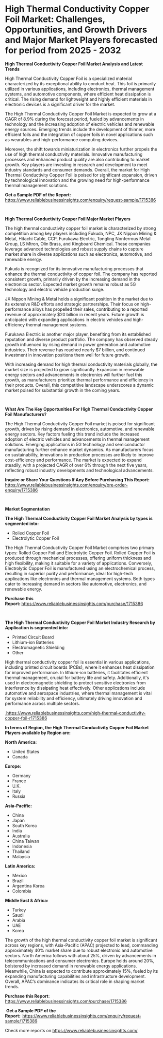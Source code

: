 <p><h1>High Thermal Conductivity Copper Foil Market: Challenges, Opportunities, and Growth Drivers and Major Market Players forecasted for period from 2025 - 2032</h1></p><p><strong>High Thermal Conductivity Copper Foil Market Analysis and Latest Trends</strong></p>
<p><p>High Thermal Conductivity Copper Foil is a specialized material characterized by its exceptional ability to conduct heat. This foil is primarily utilized in various applications, including electronics, thermal management systems, and automotive components, where efficient heat dissipation is critical. The rising demand for lightweight and highly efficient materials in electronic devices is a significant driver for the market.</p><p>The High Thermal Conductivity Copper Foil Market is expected to grow at a CAGR of 8.9% during the forecast period, fueled by advancements in technology and the increasing adoption of electric vehicles and renewable energy sources. Emerging trends include the development of thinner, more efficient foils and the integration of copper foils in novel applications such as wearables and high-performance computing devices.</p><p>Moreover, the shift towards miniaturization in electronics further propels the use of high thermal conductivity materials. Innovative manufacturing processes and enhanced product quality are also contributing to market growth. Key players are investing in research and development to meet industry standards and consumer demands. Overall, the market for High Thermal Conductivity Copper Foil is poised for significant expansion, driven by technological innovation and the growing need for high-performance thermal management solutions.</p></p>
<p><strong>Get a Sample PDF of the Report:&nbsp;</strong> <a href="https://www.reliablebusinessinsights.com/enquiry/request-sample/1715386?utm_campaign=39&utm_medium=2&utm_source=Github&utm_content=ia&utm_term=12012025&utm_id=high-thermal-conductivity-copper-foil">https://www.reliablebusinessinsights.com/enquiry/request-sample/1715386</a></p>
<p>&nbsp;</p>
<p><strong>High Thermal Conductivity Copper Foil Major Market Players</strong></p>
<p><p>The high thermal conductivity copper foil market is characterized by strong competition among key players including Fukuda, NPC, JX Nippon Mining & Metal, Hitachi Cable, CCP, Furukawa Electric, Tongling Nonferrous Metal Group, LS Mtron, Olin Brass, and Kingboard Chemical. These companies leverage advanced technologies and robust supply chains to capture market share in diverse applications such as electronics, automotive, and renewable energy.</p><p>Fukuda is recognized for its innovative manufacturing processes that enhance the thermal conductivity of copper foil. The company has reported consistent growth, primarily driven by the increasing demand in the electronics sector. Expected market growth remains robust as 5G technology and electric vehicle production surge.</p><p>JX Nippon Mining & Metal holds a significant position in the market due to its extensive R&D efforts and strategic partnerships. Their focus on high-performance alloys has propelled their sales, contributing to a reported revenue of approximately $20 billion in recent years. Future growth is anticipated with expanding applications in electric vehicles and high-efficiency thermal management systems.</p><p>Furukawa Electric is another major player, benefiting from its established reputation and diverse product portfolio. The company has observed steady growth influenced by rising demand in power generation and automotive industries. Their revenue has reached nearly $7 billion, and continued investment in innovation positions them well for future growth.</p><p>With increasing demand for high thermal conductivity materials globally, the market size is projected to grow significantly. Expansion in renewable energy sectors and advancements in electronics will further fuel this growth, as manufacturers prioritize thermal performance and efficiency in their products. Overall, this competitive landscape underscores a dynamic market poised for substantial growth in the coming years.</p></p>
<p>&nbsp;</p>
<p><strong>What Are The Key Opportunities For High Thermal Conductivity Copper Foil Manufacturers?</strong></p>
<p><p>The High Thermal Conductivity Copper Foil market is poised for significant growth, driven by rising demand in electronics, automotive, and renewable energy sectors. Key factors fueling this trend include the increased adoption of electric vehicles and advancements in thermal management solutions. Emerging applications in 5G technology and semiconductor manufacturing further enhance market dynamics. As manufacturers focus on sustainability, innovations in production processes are likely to improve cost-efficiency and performance. The market is expected to expand steadily, with a projected CAGR of over 6% through the next five years, reflecting robust industry developments and technological advancements.</p></p>
<p><strong>Inquire or Share Your Questions If Any Before Purchasing This Report:</strong> <a href="https://www.reliablebusinessinsights.com/enquiry/pre-order-enquiry/1715386?utm_campaign=39&utm_medium=2&utm_source=Github&utm_content=ia&utm_term=12012025&utm_id=high-thermal-conductivity-copper-foil">https://www.reliablebusinessinsights.com/enquiry/pre-order-enquiry/1715386</a></p>
<p>&nbsp;</p>
<p><strong>Market Segmentation</strong></p>
<p><strong>The High Thermal Conductivity Copper Foil Market Analysis by types is segmented into:</strong></p>
<p><ul><li>Rolled Copper Foil</li><li>Electrolytic Copper Foil</li></ul></p>
<p><p>The High Thermal Conductivity Copper Foil Market comprises two primary types: Rolled Copper Foil and Electrolytic Copper Foil. Rolled Copper Foil is produced through mechanical processes, offering uniform thickness and high flexibility, making it suitable for a variety of applications. Conversely, Electrolytic Copper Foil is manufactured using an electrochemical process, resulting in superior purity and performance, ideal for high-tech applications like electronics and thermal management systems. Both types cater to increasing demand in sectors like automotive, electronics, and renewable energy.</p></p>
<p><strong>Purchase this Report:&nbsp;</strong><a href="https://www.reliablebusinessinsights.com/purchase/1715386?utm_campaign=39&utm_medium=2&utm_source=Github&utm_content=ia&utm_term=12012025&utm_id=high-thermal-conductivity-copper-foil">https://www.reliablebusinessinsights.com/purchase/1715386</a></p>
<p>&nbsp;</p>
<p><strong>The High Thermal Conductivity Copper Foil Market Industry Research by Application is segmented into:</strong></p>
<p><ul><li>Printed Circuit Board</li><li>Lithium-ion Batteries</li><li>Electromagnetic Shielding</li><li>Other</li></ul></p>
<p><p>High thermal conductivity copper foil is essential in various applications, including printed circuit boards (PCBs), where it enhances heat dissipation for improved performance. In lithium-ion batteries, it facilitates efficient thermal management, crucial for battery life and safety. Additionally, it's used in electromagnetic shielding to protect sensitive electronics from interference by dissipating heat effectively. Other applications include automotive and aerospace industries, where thermal management is vital for system reliability and efficiency, ultimately driving innovation and performance across multiple sectors.</p></p>
<p><a href="https://www.reliablebusinessinsights.com/high-thermal-conductivity-copper-foil-r1715386?utm_campaign=39&utm_medium=2&utm_source=Github&utm_content=ia&utm_term=12012025&utm_id=high-thermal-conductivity-copper-foil">&nbsp;https://www.reliablebusinessinsights.com/high-thermal-conductivity-copper-foil-r1715386</a></p>
<p><strong>In terms of Region, the High Thermal Conductivity Copper Foil Market Players available by Region are:</strong></p>
<p>
    <p> <strong> North America: </strong>
        <ul>
            <li>United States</li>
            <li>Canada</li>
        </ul>
        </p> 
    <p> <strong> Europe: </strong>
        <ul>
            <li>Germany</li>
            <li>France</li>
            <li>U.K.</li>
            <li>Italy</li>
            <li>Russia</li>
        </ul>
        </p> 
    <p> <strong> Asia-Pacific: </strong>
        <ul>
            <li>China</li>
            <li>Japan</li>
            <li>South Korea</li>
            <li>India</li>
            <li>Australia</li>
            <li>China Taiwan</li>
            <li>Indonesia</li>
            <li>Thailand</li>
            <li>Malaysia</li>
        </ul>
        </p> 
    <p> <strong> Latin America: </strong>
        <ul>
            <li>Mexico</li>
            <li>Brazil</li>
            <li>Argentina Korea</li>
            <li>Colombia</li>
        </ul>
        </p> 
    <p> <strong> Middle East & Africa: </strong>
        <ul>
            <li>Turkey</li>
            <li>Saudi</li>
            <li>Arabia</li>
            <li>UAE</li>
            <li>Korea</li>
        </ul>
    </p>
    </p>
<p><p>The growth of the high thermal conductivity copper foil market is significant across key regions, with Asia-Pacific (APAC) projected to lead, commanding approximately 40% market share due to robust electronic and automotive sectors. North America follows with about 25%, driven by advancements in telecommunications and consumer electronics. Europe holds around 20%, bolstered by increased demand in renewable energy applications. Meanwhile, China is expected to contribute approximately 15%, fueled by its expanding manufacturing capabilities and infrastructure development. Overall, APAC’s dominance indicates its critical role in shaping market trends.</p></p>
<p><strong>Purchase this Report: </strong><a href="https://www.reliablebusinessinsights.com/purchase/1715386?utm_campaign=39&utm_medium=2&utm_source=Github&utm_content=ia&utm_term=12012025&utm_id=high-thermal-conductivity-copper-foil">https://www.reliablebusinessinsights.com/purchase/1715386</a></p>
<p>&nbsp;<strong>Get a Sample PDF of the Report:&nbsp;&nbsp;</strong><a href="https://www.reliablebusinessinsights.com/enquiry/request-sample/1715386?utm_campaign=39&utm_medium=2&utm_source=Github&utm_content=ia&utm_term=12012025&utm_id=high-thermal-conductivity-copper-foil">https://www.reliablebusinessinsights.com/enquiry/request-sample/1715386</a></p>
<p><strong></strong></p>
<p>Check more reports on <a href="https://www.reliablebusinessinsights.com/?utm_campaign=39&utm_medium=2&utm_source=Github&utm_content=ia&utm_term=12012025&utm_id=high-thermal-conductivity-copper-foil">https://www.reliablebusinessinsights.com/</a></p>